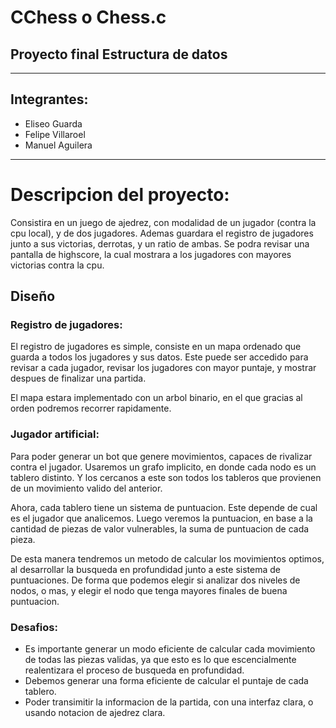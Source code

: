 # CChess o Chess.c

## Proyecto final Estructura de datos

---

## Integrantes:

- Eliseo Guarda
- Felipe Villaroel
- Manuel Aguilera

---

# Descripcion del proyecto:

Consistira en un juego de ajedrez, con modalidad de un jugador (contra la cpu local), y de dos jugadores. Ademas guardara el registro de jugadores junto a sus victorias, derrotas, y un ratio de ambas. Se podra revisar una pantalla de highscore, la cual mostrara a los jugadores con mayores victorias contra la cpu.

## Diseño

### Registro de jugadores:

El registro de jugadores es simple, consiste en un mapa ordenado que guarda a todos los jugadores y sus datos. Este puede ser accedido para revisar a cada jugador, revisar los jugadores con mayor puntaje, y mostrar despues de finalizar una partida.

El mapa estara implementado con un arbol binario, en el que gracias al orden podremos recorrer rapidamente.

### Jugador artificial:

Para poder generar un bot que genere movimientos, capaces de rivalizar contra el jugador. Usaremos un grafo implicito, en donde cada nodo es un tablero distinto. Y los cercanos a este son todos los tableros que provienen de un movimiento valido del anterior.

Ahora, cada tablero tiene un sistema de puntuacion. Este depende de cual es el jugador que analicemos. Luego veremos la puntuacion, en base a la cantidad de piezas de valor vulnerables, la suma de puntuacion de cada pieza.

De esta manera tendremos un metodo de calcular los movimientos optimos, al desarrollar la busqueda en profundidad junto a este sistema de puntuaciones. De forma que podemos elegir si analizar dos niveles de nodos, o mas, y elegir el nodo que tenga mayores finales de buena puntuacion.

### Desafios:

- Es importante generar un modo eficiente de calcular cada movimiento de todas las piezas validas, ya que esto es lo que escencialmente realentizara el proceso de busqueda en profundidad.
- Debemos generar una forma eficiente de calcular el puntaje de cada tablero.
- Poder transimitir la informacion de la partida, con una interfaz clara, o usando notacion de ajedrez clara.
